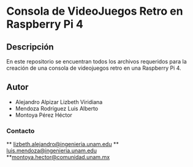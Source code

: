 # Consola de VideoJuegos Retro en Raspberry Pi 4

## Descripción
En este repositorio se encuentran todos los archivos requeridos para la creación de una consola de videojuegos retro en una Raspberry Pi 4.

## Autor
* Alejandro Alpizar Lizbeth Viridiana
* Mendoza Rodríguez Luis Alberto
* Montoya Pérez Héctor

### Contacto
** lizbeth.alejandro@ingenieria.unam.edu
** luis.mendoza@ingenieria.unam.edu
**montoya.hector@comunidad.unam.mx
